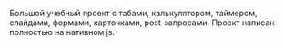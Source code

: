 Большой учебный проект с табами, калькулятором, таймером, слайдами, формами, карточками, post-запросами. Проект написан полностью на нативном js.
